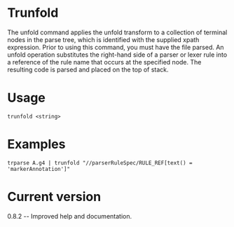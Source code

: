 # Trunfold

The unfold command applies the unfold transform to a collection of terminal nodes
in the parse tree, which is identified with the supplied xpath expression. Prior
to using this command, you must have the file parsed. An unfold operation substitutes
the right-hand side of a parser or lexer rule into a reference of the rule name that
occurs at the specified node. The resulting code is parsed and placed on the top of
stack.

# Usage

    trunfold <string>

# Examples

    trparse A.g4 | trunfold "//parserRuleSpec/RULE_REF[text() = 'markerAnnotation']"

# Current version

0.8.2 -- Improved help and documentation.


